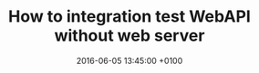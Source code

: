 ---
layout: post
title:  "How to integration test WebAPI without web server"
date:   2016-06-05 13:45:00 +0100
categories: c-sharp sql server integration testing
---